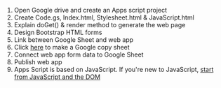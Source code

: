 1. Open Google drive and create an Apps script project
2. Create Code.gs, Index.html, Stylesheet.html & JavaScript.html
3. Explain doGet() & render method to generate the web page
4. Design Bootstrap HTML forms 
5. Link between Google Sheet and web app
6. Click [here](https://docs.google.com/spreadsheets/d/1gL5BFiK_15XihIFNrxYd8hFkwyTVh6Z4d4AOwKaTkeU/copy) to make a Google copy sheet
7. Connect web app form data to Google Sheet
8. Publish web app
9. Apps Script is based on JavaScript. If you're new to JavaScript, [start from JavaScript and the DOM](https://www.udacity.com/course/javascript-and-the-dom--ud117
)
